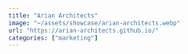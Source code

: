 ```yaml
---
title: "Arian Architects"
image: "~/assets/showcase/arian-architects.webp"
url: "https://arian-architects.github.io/"
categories: ["marketing"]
---
```

